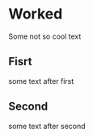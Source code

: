 # Worked

Some not so cool text

## Fisrt

some text after first


## Second

some text after second